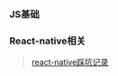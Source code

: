 ### JS基础
[]()
### React-native相关
> [react-native踩坑记录](https://github.com/liquidTM/Blog/issues?q=is%3Aopen+is%3Aissue+label%3Areact-native)

